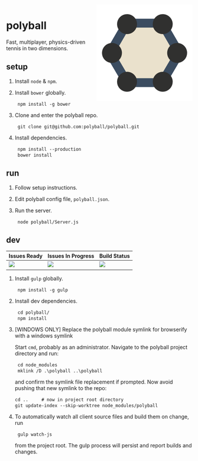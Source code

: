 
<img align="right" src="logo.png">

# polyball

Fast, multiplayer, physics-driven tennis in two dimensions.

## setup

1. Install `node` & `npm`.

2. Install `bower` globally.
    
        npm install -g bower

3. Clone and enter the polyball repo.

        git clone git@github.com:polyball/polyball.git

4. Install dependencies.

        npm install --production
        bower install

## run

1. Follow setup instructions.
2. Edit polyball config file, `polyball.json`.
3. Run the server.

        node polyball/Server.js

## dev

| Issues Ready | Issues In Progress | Build Status |
|--------------|--------------------|--------------|
| [![][READY_IMG]][READY_LINK] | [![][PROGRESS_IMG]][PROGRESS_LINK] | [![][TRAVIS_IMG]][TRAVIS_LINK] |

1. Install `gulp` globally.

        npm install -g gulp

2. Install dev dependencies.

        cd polyball/
        npm install

3. [WINDOWS ONLY] Replace the polyball module symlink for browserify with a windows symlink

   Start `cmd`, probably as an administrator.  Navigate to the polyball project directory and run:

        cd node_modules
        mklink /D .\polyball ..\polyball

   and confirm the symlink file replacement if prompted.  Now avoid pushing that new symlink to the repo:

       cd ..     # now in project root directory
       git update-index --skip-worktree node_modules/polyball


4. To automatically watch all client source files and build them on change,  run

        gulp watch-js

   from the project root.  The gulp process will persist and report builds and changes.
   
   

[READY_IMG]:      https://badge.waffle.io/polyball/polyball.png?label=ready&title=Ready
[READY_LINK]:     https://waffle.io/polyball/polyball
[PROGRESS_IMG]:      https://badge.waffle.io/polyball/polyball.png?label=in+progress&title=In+Progress
[PROGRESS_LINK]:     https://waffle.io/polyball/polyball
[TRAVIS_IMG]:       https://travis-ci.org/polyball/polyball.svg?branch=master
[TRAVIS_LINK]:      https://travis-ci.org/polyball/polyball
